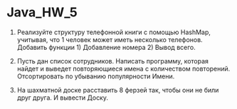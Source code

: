 # Java_HW_5

1. Реализуйте структуру телефонной книги с помощью HashMap, учитывая, что 1 человек может иметь несколько телефонов.
   Добавить функции 1) Добавление номера 2) Вывод всего.

2. Пусть дан список сотрудников. Написать программу, которая найдет и выведет повторяющиеся имена с количеством повторений.
   Отсортировать по убыванию популярности Имени.
   
3. На шахматной доске расставить 8 ферзей так, чтобы они не били друг друга. И вывести Доску.
